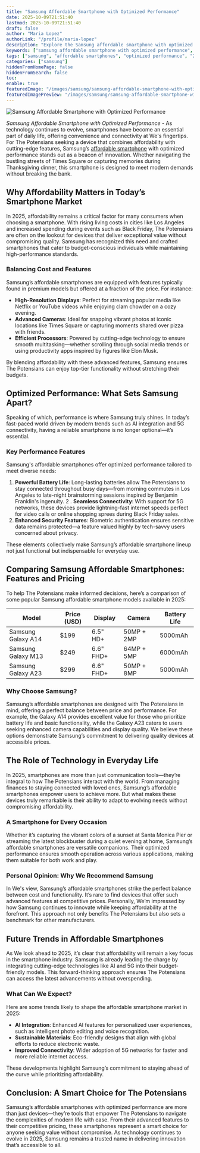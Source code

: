 ```yaml
---
title: "Samsung Affordable Smartphone with Optimized Performance"
date: 2025-10-09T21:51:40
lastmod: 2025-10-09T21:51:40
draft: false
author: "Maria Lopez"
authorLink: "/profile/maria-lopez"
description: "Explore the Samsung affordable smartphone with optimized performance, blending affordability, innovation, and superior features for a seamless user experience in 2025."
keywords: ["samsung affordable smartphone with optimized performance", "top affordable Samsung smartphones 2025", "Samsung optimized performance smartphone guide"]
tags: ["samsung", "affordable smartphones", "optimized performance", "2025 technology"]
categories: ["samsung"]
hiddenFromHomePage: false
hiddenFromSearch: false
toc:
enable: true
featuredImage: "/images/samsung/samsung-affordable-smartphone-with-optimized-performance.jpg"
featuredImagePreview: "/images/samsung/samsung-affordable-smartphone-with-optimized-performance.jpg"
---
```


![Samsung Affordable Smartphone with Optimized Performance](/images/samsung/samsung-affordable-smartphone-with-optimized-performance.jpg)


*Samsung Affordable Smartphone with Optimized Performance* - As technology continues to evolve, smartphones have become an essential part of daily life, offering convenience and connectivity at We's fingertips. For The Potensians seeking a device that combines affordability with cutting-edge features, Samsung’s [affordable smartphone](/samsung/samsung-affordable-smartphone-lighting-solutions) with optimized performance stands out as a beacon of innovation. Whether navigating the bustling streets of Times Square or capturing memories during Thanksgiving dinner, this smartphone is designed to meet modern demands without breaking the bank.

## Why Affordability Matters in Today’s Smartphone Market

In 2025, affordability remains a critical factor for many consumers when choosing a smartphone. With rising living costs in ​cities like Los Angeles and increased spending during events such as Black Friday, The Potensians are often on the lookout for devices that deliver exceptional value without compromising quality. Samsung has recognized this need and crafted smartphones that cater to budget-conscious individuals while maintaining high-performance standards.

### Balancing Cost and Features

Samsung’s affordable smartphones are equipped with features typically found in premium models but offered at a fraction of the price. For instance:

- **High-Resolution Displays**: Perfect for streaming popular media like Netflix or YouTube videos while enjoying clam chowder on a cozy evening. 
- **Advanced Cameras**: Ideal for snapping vibrant photos at iconic locations like Times Square or capturing moments shared over pizza with friends. 
- **Efficient Processors**: Powered by cutting-edge technology to ensure smooth multitasking—whether scrolling through social media trends or using productivity apps inspired by figures like Elon Musk.

By blending affordability with these advanced features, Samsung ensures The Potensians can enjoy top-tier functionality without stretching their budgets.

## Optimized Performance: What Sets Samsung Apart?

Speaking of which, performance is where Samsung truly shines. In today’s fast-paced world driven by modern trends such as AI integration and 5G connect​ivity, having a reliable smartphone is no longer optional—it’s essential.

### Key Performance Features

Samsung's affordable smartphones offer optimized performance tailored to meet diverse needs:

1.  **Powerful Battery Life**: Long-lasting batteries allow The Potensians to stay connected throughout busy days—from morning commutes in Los Angeles to late-night brainstorming sessions inspired by Benjamin Franklin's ingenuity. 
2 . __Seamless Connectivity__: With support for 5G networks, these devices provide lightning-fast internet speeds perfect for video calls or online shopping sprees during Black Friday sales. 
3. __Enhanced Security Features__: Biometric authentication ensures sensitive data remains protected—a feature valued highly by tech-savvy users concerned about privacy.

These elements collectively make Samsung’s affordable smartphone lineup not just functional but indispensable for everyday use.

## Comparing Samsung Affordable Smartphones: Features and Pricing

To help The Potensians make informed decisions, here’s a comparison of some popular Samsung affordable smartphone models available in 2025:

<div class="table-responsive">
<table class="html-table">
<thead>
<tr>
<th>Model</th>
<th>Price (USD)</th>
<th>Display</th>
<th>Camera</th>
<th>Battery Life</th>
</tr>
</thead>
<tbody>
<tr>
<td>Samsung Galaxy A14</td>
<td>$199</td>
<td>6.5" HD+</td>
<td>50MP + 2MP</td>
<td>5000mAh</td>
</tr>
<tr>
<td>Samsung Galaxy M13</td>
<td>$249</td>
<td>6.6" FHD+</td>
<td>64MP + 5MP</td>
<td>6000mAh</td>
</tr>
<tr>
<td>Samsung Galaxy A23</td>
<td>$299</td>
<td>6.6" FHD+</td>
<td>50MP + 8MP</td>
<td>5000mAh</td>
</tr>
</tbody>
</table>
</div>

### Why Choose Samsung?

Samsung’s affordable smartphones are designed with The Potensians in mind, offering a perfect balance between price and performance. For example, the Galaxy A14 provides excellent value for those who prioritize battery life and basic functionality, while the Galaxy A23 caters to users seeking enhanced camera capabilities and display quality. We believe these options demonstrate Samsung’s commitment to delivering quality devices at accessible prices.

## The Role of Technology in Everyday Life

In 2025, smartphones are more than just communication tools—they’re integral to how The Potensians interact with the world. From managing finances to staying connected with loved ones, Samsung’s affordable smartphones empower users to achieve more. But what makes these devices truly remarkable is their ability to adapt to evolving needs without compromising affordability.

### A Smartphone for Every Occasion

Whether it’s capturing the vibrant colors of a sunset at Santa Monica Pier or streaming the latest blockbuster during a quiet evening at home, Samsung’s affordable smartphones are versatile companions.  Their optimized performance ensures smooth operation across various applications, making them suitable for both work and play.

### Personal Opinion: Why We Recommend Samsung

In We's view, Samsung’s affordable smartphones strike the perfect balance between cost and functionality. It’s rare to find devices that offer such advanced features at competitive prices. Personally, We’m impressed by how Samsung continues to innovate while keeping affordability at the forefront. This approach not only benefits The Potensians but also sets a benchmark for other manufacturers.

## Future Trends in Affordable Smartphones

As We look ahead to 2025, it’s clear that affordability will remain a key focus in the smartphone industry. Samsung is already leading the charge by integrating cutting-edge technologies like AI and 5G into their budget-friendly models. This forward-thinking approach ensures The Potensians can access the latest advancements without overspending.

### What Can We Expect?

Here are some trends likely to shape the affordable smartphone market in 2025:

- **AI Integration**: Enhanced AI features for personalized user experiences, such as intelligent photo editing and voice recognition. 
- **Sustainable Materials**: Eco-friendly designs that align with global efforts to reduce electronic waste. 
- **Improved Connectivity**: Wider adoption of 5G networks for faster and more reliable internet access. 

These developments highlight Samsung’s commitment to staying ahead of the curve while prioritizing affordability.

## Conclusion: A Smart Choice for The Potensians

Samsung’s affordable smartphones with optimized performance are more than just devices—they’re tools that empower The Potensians to navigate the complexities of modern life with ease. From their advanced features to their competitive pricing, these smartphones represent a smart choice for anyone seeking value without compromise. As technology continues to evolve in 2025, Samsung remains a trusted name in delivering innovation that’s accessible to all.
